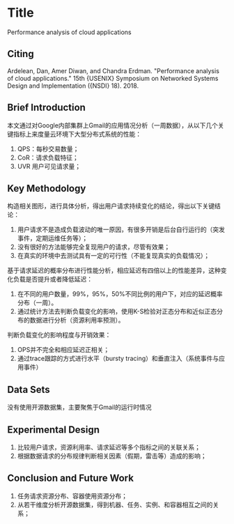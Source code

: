 # Title

Performance analysis of cloud applications

## Citing

Ardelean, Dan, Amer Diwan, and Chandra Erdman. "Performance analysis of cloud applications." 15th {USENIX} Symposium on Networked Systems Design and Implementation ({NSDI} 18). 2018.

## Brief Introduction

本文通过对Google内部集群上Gmail的应用情况分析（一周数据），从以下几个关键指标上来度量云环境下大型分布式系统的性能：
1. QPS：每秒交易数量；
2. CoR：请求负载特征；
3. UVR 用户可见请求量；


## Key Methodology

构造相关图形，进行具体分析，得出用户请求持续变化的结论，得出以下关键结论：
1. 用户请求不是造成负载波动的唯一原因，有很多开销是后台自行运行的（突发事件，定期运维任务等）；
2. 没有很好的方法能够完全复现用户的请求，尽管有效果；
3. 在真实的环境中去测试具有一定的可行性（不能复现真实的负载情况）；

基于请求延迟的概率分布进行性能分析，相应延迟有四倍以上的性能差异，这种变化负载是否提升或者降低延迟：
1. 在不同的用户数量，99%，95%，50%不同比例的用户下，对应的延迟概率分布（一周）。
2. 通过统计方法去判断负载变化的影响，使用K-S检验对正态分布和近似正态分布的数据进行分析（资源利用率预测）。

判断负载变化的影响程度与开销效果：
1. OPS并不完全和相应延迟正相关；
2. 通过trace跟踪的方式进行水平（bursty tracing）和垂直注入（系统事件与应用事件）

## Data Sets

没有使用开源数据集，主要聚焦于Gmail的运行时情况

## Experimental Design

1. 比较用户请求，资源利用率、请求延迟等多个指标之间的关联关系；
2. 根据数据请求的分布规律判断相关因素（假期，雷击等）造成的影响；



## Conclusion and Future Work

1. 任务请求资源分布、容器使用资源分布；
2. 从若干维度分析开源数据集，得到机器、任务、实例、和容器相互之间的关系；